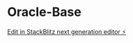# Oracle-Base

[Edit in StackBlitz next generation editor ⚡️](https://stackblitz.com/~/github.com/Mavioni/Oracle-Base)